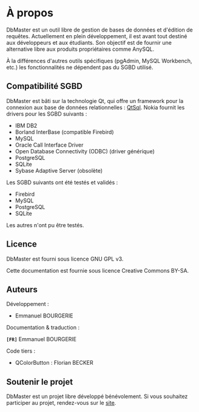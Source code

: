 À propos
========

DbMaster est un outil libre de gestion de bases de données et d'édition de requêtes.
Actuellement en plein développement, il est avant tout destiné aux développeurs et aux étudiants. Son objectif est de fournir une alternative libre aux produits propriétaires comme AnySQL.

À la différences d'autres outils spécifiques (pgAdmin, MySQL Workbench, etc.) les fonctionnalités ne dépendent pas du SGBD utilisé.

Compatibilité SGBD
------------------

DbMaster est bâti sur la technologie Qt, qui offre un framework pour la connexion aux base de données relationnelles : [QtSql](http://doc.qt.nokia.com/4.7/qtsql.html).
Nokia fournit les drivers pour les SGBD suivants :

* IBM DB2
* Borland InterBase (compatible Firebird)
* MySQL
* Oracle Call Interface Driver
* Open Database Connectivity (ODBC) (driver générique)
* PostgreSQL
* SQLite
* Sybase Adaptive Server (obsolète)

Les SGBD suivants ont été testés et validés :

* Firebird
* MySQL
* PostgreSQL
* SQLite

Les autres n'ont pu être testés.


Licence
-------

DbMaster est fourni sous licence GNU GPL v3.

Cette documentation est fournie sous licence Creative Commons BY-SA.


Auteurs
-------

Développement :

- Emmanuel BOURGERIE

Documentation & traduction :

**`[FR]`** Emmanuel BOURGERIE

Code tiers :

- QColorButton : Florian BECKER

Soutenir le projet
------------------

DbMaster est un projet libre développé bénévolement. Si vous souhaitez participer au projet, rendez-vous sur le [site](http://projets.developpez.com/projects/dbmaster).

